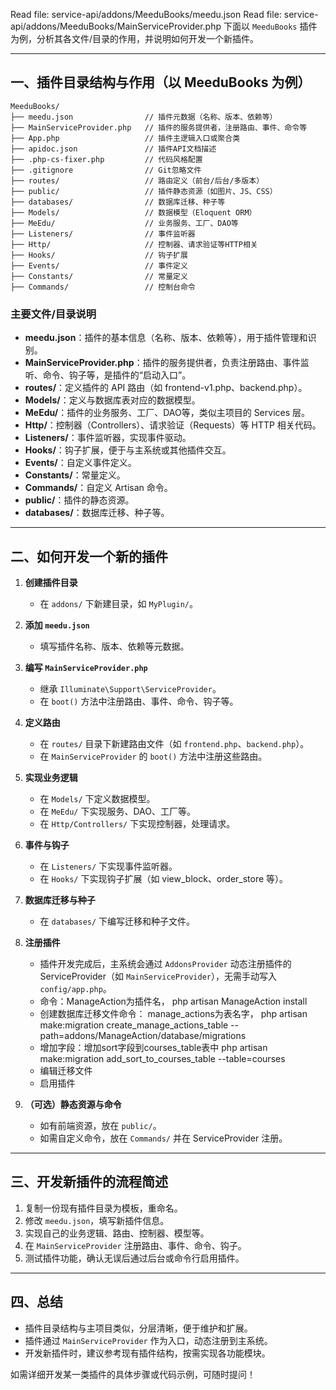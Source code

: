 
Read file: service-api/addons/MeeduBooks/meedu.json
Read file: service-api/addons/MeeduBooks/MainServiceProvider.php
下面以 `MeeduBooks` 插件为例，分析其各文件/目录的作用，并说明如何开发一个新插件。

---

## 一、插件目录结构与作用（以 MeeduBooks 为例）

```
MeeduBooks/
├── meedu.json                // 插件元数据（名称、版本、依赖等）
├── MainServiceProvider.php   // 插件的服务提供者，注册路由、事件、命令等
├── App.php                   // 插件主逻辑入口或聚合类
├── apidoc.json               // 插件API文档描述
├── .php-cs-fixer.php         // 代码风格配置
├── .gitignore                // Git忽略文件
├── routes/                   // 路由定义（前台/后台/多版本）
├── public/                   // 插件静态资源（如图片、JS、CSS）
├── databases/                // 数据库迁移、种子等
├── Models/                   // 数据模型（Eloquent ORM）
├── MeEdu/                    // 业务服务、工厂、DAO等
├── Listeners/                // 事件监听器
├── Http/                     // 控制器、请求验证等HTTP相关
├── Hooks/                    // 钩子扩展
├── Events/                   // 事件定义
├── Constants/                // 常量定义
├── Commands/                 // 控制台命令
```

### 主要文件/目录说明

- **meedu.json**：插件的基本信息（名称、版本、依赖等），用于插件管理和识别。
- **MainServiceProvider.php**：插件的服务提供者，负责注册路由、事件监听、命令、钩子等，是插件的“启动入口”。
- **routes/**：定义插件的 API 路由（如 frontend-v1.php、backend.php）。
- **Models/**：定义与数据库表对应的数据模型。
- **MeEdu/**：插件的业务服务、工厂、DAO等，类似主项目的 Services 层。
- **Http/**：控制器（Controllers）、请求验证（Requests）等 HTTP 相关代码。
- **Listeners/**：事件监听器，实现事件驱动。
- **Hooks/**：钩子扩展，便于与主系统或其他插件交互。
- **Events/**：自定义事件定义。
- **Constants/**：常量定义。
- **Commands/**：自定义 Artisan 命令。
- **public/**：插件的静态资源。
- **databases/**：数据库迁移、种子等。

---

## 二、如何开发一个新的插件

1. **创建插件目录**
   - 在 `addons/` 下新建目录，如 `MyPlugin/`。

2. **添加 `meedu.json`**
   - 填写插件名称、版本、依赖等元数据。

3. **编写 `MainServiceProvider.php`**
   - 继承 `Illuminate\Support\ServiceProvider`。
   - 在 `boot()` 方法中注册路由、事件、命令、钩子等。

4. **定义路由**
   - 在 `routes/` 目录下新建路由文件（如 `frontend.php`、`backend.php`）。
   - 在 `MainServiceProvider` 的 `boot()` 方法中注册这些路由。

5. **实现业务逻辑**
   - 在 `Models/` 下定义数据模型。
   - 在 `MeEdu/` 下实现服务、DAO、工厂等。
   - 在 `Http/Controllers/` 下实现控制器，处理请求。

6. **事件与钩子**
   - 在 `Listeners/` 下实现事件监听器。
   - 在 `Hooks/` 下实现钩子扩展（如 view_block、order_store 等）。

7. **数据库迁移与种子**
   - 在 `databases/` 下编写迁移和种子文件。

8. **注册插件**
   - 插件开发完成后，主系统会通过 `AddonsProvider` 动态注册插件的 ServiceProvider（如 `MainServiceProvider`），无需手动写入 `config/app.php`。
   - 命令：ManageAction为插件名，
	   php artisan ManageAction install  
   - 创建数据库迁移文件命令：
	   manage_actions为表名字， php artisan make:migration create_manage_actions_table --path=addons/ManageAction/database/migrations
   - 增加字段：增加sort字段到courses_table表中
	    php artisan make:migration add_sort_to_courses_table --table=courses
   - 编辑迁移文件
   - 启用插件

9. **（可选）静态资源与命令**
   - 如有前端资源，放在 `public/`。
   - 如需自定义命令，放在 `Commands/` 并在 ServiceProvider 注册。

---

## 三、开发新插件的流程简述

1. 复制一份现有插件目录为模板，重命名。
2. 修改 `meedu.json`，填写新插件信息。
3. 实现自己的业务逻辑、路由、控制器、模型等。
4. 在 `MainServiceProvider` 注册路由、事件、命令、钩子。
5. 测试插件功能，确认无误后通过后台或命令行启用插件。

---

## 四、总结

- 插件目录结构与主项目类似，分层清晰，便于维护和扩展。
- 插件通过 `MainServiceProvider` 作为入口，动态注册到主系统。
- 开发新插件时，建议参考现有插件结构，按需实现各功能模块。

如需详细开发某一类插件的具体步骤或代码示例，可随时提问！